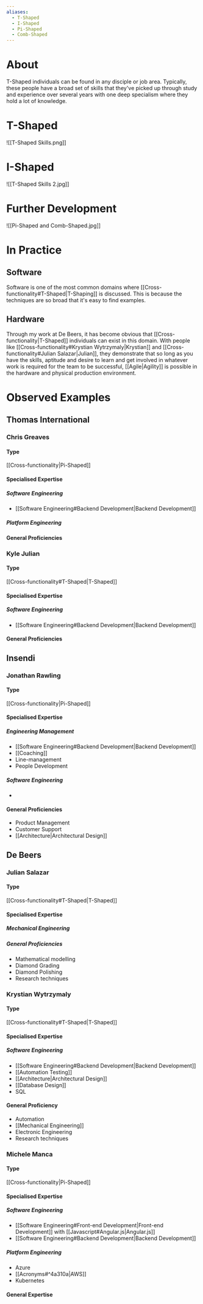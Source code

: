 ```yaml
---
aliases:
  - T-Shaped
  - I-Shaped
  - Pi-Shaped
  - Comb-Shaped
---
```

# About
T-Shaped individuals can be found in any disciple or job area. Typically, these people have a broad set of skills that they've picked up through study and experience over several years with one deep specialism where they hold a lot of knowledge.
# T-Shaped
![[T-Shaped Skills.png]]
# I-Shaped
![[T-Shaped Skills 2.jpg]]
# Further Development
![[Pi-Shaped and Comb-Shaped.jpg]]
# In Practice
## Software
Software is one of the most common domains where [[Cross-functionality#T-Shaped|T-Shaping]] is discussed. This is because the techniques are so broad that it's easy to find examples.
## Hardware
Through my work at De Beers, it has become obvious that [[Cross-functionality|T-Shaped]] individuals can exist in this domain. With people like [[Cross-functionality#Krystian Wytrzymaly|Krystian]] and [[Cross-functionality#Julian Salazar|Julian]], they demonstrate that so long as you have the skills, aptitude and desire to learn and get involved in whatever work is required for the team to be successful, [[Agile|Agility]] is possible in the hardware and physical production environment. 
# Observed Examples
## Thomas International
### Chris Greaves
#### Type
[[Cross-functionality|Pi-Shaped]]
#### Specialised Expertise
##### Software Engineering
- [[Software Engineering#Backend Development|Backend Development]]
##### Platform Engineering

#### General Proficiencies

### Kyle Julian
#### Type
[[Cross-functionality#T-Shaped|T-Shaped]]
#### Specialised Expertise
##### Software Engineering
- [[Software Engineering#Backend Development|Backend Development]]
#### General Proficiencies

## Insendi
### Jonathan Rawling
#### Type
[[Cross-functionality|Pi-Shaped]]
#### Specialised Expertise
##### Engineering Management
- [[Software Engineering#Backend Development|Backend Development]]
- [[Coaching]]
- Line-management
- People Development
##### Software Engineering
- 
#### General Proficiencies
- Product Management
- Customer Support
- [[Architecture|Architectural Design]]
## De Beers
### Julian Salazar

#### Type 
[[Cross-functionality#T-Shaped|T-Shaped]]
#### Specialised Expertise
##### Mechanical Engineering

##### General Proficiencies
- Mathematical modelling
- Diamond Grading
- Diamond Polishing
- Research techniques
### Krystian Wytrzymaly
#### Type
[[Cross-functionality#T-Shaped|T-Shaped]]
#### Specialised Expertise
##### Software Engineering
- [[Software Engineering#Backend Development|Backend Development]]
- [[Automation Testing]]
- [[Architecture|Architectural Design]]
- [[Database Design]]
- SQL
#### General Proficiency
- Automation
- [[Mechanical Engineering]] 
- Electronic Engineering
- Research techniques
### Michele Manca
#### Type
[[Cross-functionality|Pi-Shaped]]
#### Specialised Expertise
##### Software Engineering
- [[Software Engineering#Front-end Development|Front-end Development]] with [[Javascript#Angular.js|Angular.js]]
- [[Software Engineering#Backend Development|Backend Development]]
##### Platform Engineering
- Azure
- [[Acronyms#^4a310a|AWS]]
- Kubernetes
#### General Expertise
